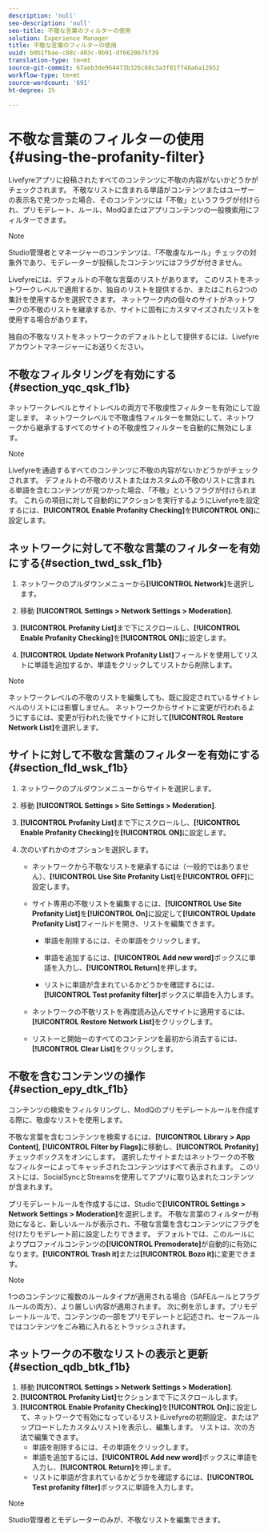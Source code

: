 ```yaml
---
description: 'null'
seo-description: 'null'
seo-title: 不敬な言葉のフィルターの使用
solution: Experience Manager
title: 不敬な言葉のフィルターの使用
uuid: b0b1fbae-c88c-403c-9b91-df6620675f39
translation-type: tm+mt
source-git-commit: 67aeb3de964473b326c88c3a3f81ff48a6a12652
workflow-type: tm+mt
source-wordcount: '691'
ht-degree: 1%

---
```



# 不敬な言葉のフィルターの使用{#using-the-profanity-filter}

Livefyreアプリに投稿されたすべてのコンテンツに不敬の内容がないかどうかがチェックされます。 不敬なリストに含まれる単語がコンテンツまたはユーザーの表示名で見つかった場合、そのコンテンツには「不敬」というフラグが付けられ、プリモデレート、ルール、ModQまたはアプリコンテンツの一般検索用にフィルターできます。

>[!NOTE]
>
>Studio管理者とマネージャーのコンテンツは、「不敬虔なルール」チェックの対象外であり、モデレーターが投稿したコンテンツにはフラグが付きません。

Livefyreには、デフォルトの不敬な言葉のリストがあります。 このリストをネットワークレベルで適用するか、独自のリストを提供するか、またはこれら2つの集計を使用するかを選択できます。 ネットワーク内の個々のサイトがネットワークの不敬のリストを継承するか、サイトに固有にカスタマイズされたリストを使用する場合があります。

独自の不敬なリストをネットワークのデフォルトとして提供するには、Livefyreアカウントマネージャーにお送りください。

## 不敬なフィルタリングを有効にする{#section_yqc_qsk_f1b}

ネットワークレベルとサイトレベルの両方で不敬虔性フィルターを有効にして設定します。 ネットワークレベルで不敬虔性フィルターを無効にして、ネットワークから継承するすべてのサイトの不敬虔性フィルターを自動的に無効にします。

>[!NOTE]
>
>Livefyreを通過するすべてのコンテンツに不敬の内容がないかどうかがチェックされます。 デフォルトの不敬のリストまたはカスタムの不敬のリストに含まれる単語を含むコンテンツが見つかった場合、「不敬」というフラグが付けられます。 これらの項目に対して自動的にアクションを実行するようにLivefyreを設定するには、**[!UICONTROL Enable Profanity Checking]**&#x200B;を&#x200B;**[!UICONTROL ON]**&#x200B;に設定します。

## ネットワークに対して不敬な言葉のフィルターを有効にする{#section_twd_ssk_f1b}

1. ネットワークのプルダウンメニューから&#x200B;**[!UICONTROL Network]**&#x200B;を選択します。
1. 移動 **[!UICONTROL Settings > Network Settings > Moderation]**.
1. **[!UICONTROL Profanity List]**&#x200B;まで下にスクロールし、**[!UICONTROL Enable Profanity Checking]**&#x200B;を&#x200B;**[!UICONTROL ON]**&#x200B;に設定します。

1. **[!UICONTROL Update Network Profanity List]**&#x200B;フィールドを使用してリストに単語を追加するか、単語をクリックしてリストから削除します。

>[!NOTE]
>
>ネットワークレベルの不敬のリストを編集しても、既に設定されているサイトレベルのリストには影響しません。 ネットワークからサイトに変更が行われるようにするには、変更が行われた後でサイトに対して&#x200B;**[!UICONTROL Restore Network List]**&#x200B;を選択します。

## サイトに対して不敬な言葉のフィルターを有効にする{#section_fld_wsk_f1b}

1. ネットワークのプルダウンメニューからサイトを選択します。
1. 移動 **[!UICONTROL Settings > Site Settings > Moderation]**.
1. **[!UICONTROL Profanity List]**&#x200B;まで下にスクロールし、**[!UICONTROL Enable Profanity Checking]**&#x200B;を&#x200B;**[!UICONTROL ON]**&#x200B;に設定します。

1. 次のいずれかのオプションを選択します。

   * ネットワークから不敬なリストを継承するには（一般的ではありません）、**[!UICONTROL Use Site Profanity List]**&#x200B;を&#x200B;**[!UICONTROL OFF]**&#x200B;に設定します。

   * サイト専用の不敬リストを編集するには、**[!UICONTROL Use Site Profanity List]**&#x200B;を&#x200B;**[!UICONTROL On]**&#x200B;に設定して&#x200B;**[!UICONTROL Update Profanity List]**&#x200B;フィールドを開き、リストを編集できます。

      * 単語を削除するには、その単語をクリックします。
      * 単語を追加するには、**[!UICONTROL Add new word]**&#x200B;ボックスに単語を入力し、**[!UICONTROL Return]**&#x200B;を押します。

      * リストに単語が含まれているかどうかを確認するには、**[!UICONTROL Test profanity filter]**&#x200B;ボックスに単語を入力します。
   * ネットワークの不敬リストを再度読み込んでサイトに適用するには、**[!UICONTROL Restore Network List]**&#x200B;をクリックします。
   * リストーと開始ーのすべてのコンテンツを最初から消去するには、**[!UICONTROL Clear List]**&#x200B;をクリックします。


## 不敬を含むコンテンツの操作{#section_epy_dtk_f1b}

コンテンツの検索をフィルタリングし、ModQのプリモデレートルールを作成する際に、敬虔なリストを使用します。

不敬な言葉を含むコンテンツを検索するには、**[!UICONTROL Library > App Content]**, **[!UICONTROL Filter by Flags]**&#x200B;に移動し、**[!UICONTROL Profanity]**&#x200B;チェックボックスをオンにします。 選択したサイトまたはネットワークの不敬なフィルターによってキャッチされたコンテンツはすべて表示されます。 このリストには、SocialSyncとStreamsを使用してアプリに取り込まれたコンテンツが含まれます。

プリモデレートルールを作成するには、Studioで&#x200B;**[!UICONTROL Settings > Network Settings > Moderation]**&#x200B;を選択します。 不敬な言葉のフィルターが有効になると、新しいルールが表示され、不敬な言葉を含むコンテンツにフラグを付けたりモデレート前に設定したりできます。 デフォルトでは、このルールによりプロファイルコンテンツの&#x200B;**[!UICONTROL Premoderate]**&#x200B;が自動的に有効になります。**[!UICONTROL Trash it]**&#x200B;または&#x200B;**[!UICONTROL Bozo it]**&#x200B;に変更できます。

>[!NOTE]
>
>1つのコンテンツに複数のルールタイプが適用される場合（SAFEルールとフラグルールの両方）、より厳しい内容が適用されます。 次に例を示します。プリモデレートルールで、コンテンツの一部をプリモデレートと記述され、セーフルールではコンテンツをごみ箱に入れるとトラッシュされます。

## ネットワークの不敬なリストの表示と更新{#section_qdb_btk_f1b}

1. 移動 **[!UICONTROL Settings > Network Settings > Moderation]**.
1. **[!UICONTROL Profanity List]**&#x200B;セクションまで下にスクロールします。
1. **[!UICONTROL Enable Profanity Checking]**&#x200B;を&#x200B;**[!UICONTROL On]**&#x200B;に設定して、ネットワークで有効になっているリスト(Livefyreの初期設定、またはアップロードしたカスタムリスト)を表示し、編集します。 リストは、次の方法で編集できます。
   * 単語を削除するには、その単語をクリックします。
   * 単語を追加するには、**[!UICONTROL Add new word]**&#x200B;ボックスに単語を入力し、**[!UICONTROL Return]**&#x200B;を押します。
   * リストに単語が含まれているかどうかを確認するには、**[!UICONTROL Test profanity filter]**&#x200B;ボックスに単語を入力します。

>[!NOTE]
>
>Studio管理者とモデレーターのみが、不敬なリストを編集できます。

